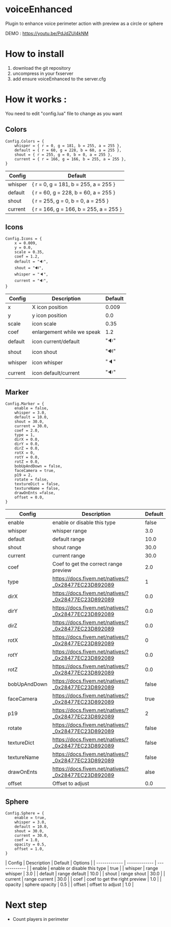 # voiceEnhanced
Plugin to enhance voice perimeter action with preview as a circle or sphere

DEMO : https://youtu.be/PdJdZUI4kNM

# How to install

1. download the git repository
2. uncompress in your fxserver
3. add ensure voiceEnhanced to the server.cfg

# How it works :
You need to edit "config.lua" file to change as you want

## Colors
```
Config.Colors = {
    whisper = { r = 0, g = 181, b = 255, a = 255 },
    default = { r = 60, g = 228, b = 60, a = 255 },
    shout = { r = 255, g = 0, b = 0, a = 255 },
    current = { r = 166, g = 166, b = 255, a = 255 },
}
```

| Config  | Default|
| ------------- | ------------- |
| whisper | { r = 0, g = 181, b = 255, a = 255 } |
| default | { r = 60, g = 228, b = 60, a = 255 } |
| shout | { r = 255, g = 0, b = 0, a = 255 } |
| current | { r = 166, g = 166, b = 255, a = 255 } |

## Icons
```
Config.Icons = {
    x = 0.009,
    y = 0.0,
    scale = 0.35,
    coef = 1.2,
    default = "🔉",
    shout = "🔊",
    whisper = "🔈",
    current = "🔉",
}
```

| Config  | Description | Default | 
| ------------- | ------------- | ------------- |
| x | X icon position |  0.009 |
| y | y icon position |  0.0 |
| scale | icon scale |  0.35 |
| coef | enlargement while we speak |  1.2 |
| default | icon current/default |  "🔉" |
| shout | icon shout |  "🔊" |
| whisper | icon whisper |  "🔈" |
| current | icon default/current |  "🔉" |

## Marker
```
Config.Marker = {
    enable = false,
    whisper = 3.0,
    default = 10.0,
    shout = 30.0,
    current = 30.0,
    coef = 2.0,
    type = 1,
    dirX = 0.0,
    dirY = 0.0,
    dirZ = 0.0,
    rotX = 0,
    rotY = 0.0,
    rotZ = 0.0,
    bobUpAndDown = false,
    faceCamera = true,
    p19 = 2,
    rotate = false,
    textureDict = false,
    textureName = false,
    drawOnEnts =false,
    offset = 0.0,
}
```

| Config  | Description | Default |
| ------------- | ------------- | ------------- |
| enable | enable or disable this type | false |
| whisper | whisper range | 3.0 |
| default | default range | 10.0 |
| shout | shout range | 30.0 |
| current | current range | 30.0 |
| coef | Coef to get the correct range preview | 2.0 |
| type | https://docs.fivem.net/natives/?_0x28477EC23D892089 | 1 |
| dirX | https://docs.fivem.net/natives/?_0x28477EC23D892089 | 0.0 |
| dirY | https://docs.fivem.net/natives/?_0x28477EC23D892089 | 0.0 |
| dirZ | https://docs.fivem.net/natives/?_0x28477EC23D892089 | 0.0 |
| rotX | https://docs.fivem.net/natives/?_0x28477EC23D892089 | 0 |
| rotY | https://docs.fivem.net/natives/?_0x28477EC23D892089 | 0.0 |
| rotZ | https://docs.fivem.net/natives/?_0x28477EC23D892089 | 0.0 |
| bobUpAndDown | https://docs.fivem.net/natives/?_0x28477EC23D892089 | false |
| faceCamera | https://docs.fivem.net/natives/?_0x28477EC23D892089 | true |
| p19 | https://docs.fivem.net/natives/?_0x28477EC23D892089 | 2 |
| rotate | https://docs.fivem.net/natives/?_0x28477EC23D892089 | false |
| textureDict | https://docs.fivem.net/natives/?_0x28477EC23D892089 | false |
| textureName | https://docs.fivem.net/natives/?_0x28477EC23D892089 | false |
| drawOnEnts | https://docs.fivem.net/natives/?_0x28477EC23D892089 | alse |
| offset | Offset to adjust | 0.0 |

## Sphere
```
Config.Sphere = {
    enable = true,
    whisper = 3.0,
    default = 10.0,
    shout = 30.0,
    current = 30.0,
    coef = 1.0,
    opacity = 0.5,
    offset = 1.0,
}
```

| Config  | Description | Default | Options |
| ------------- | ------------- | ------------- |
| enable | enable or disable this type | true |
| whisper | range whisper | 3.0 |
| default | range default | 10.0 |
| shout | range shout | 30.0 |
| current | range current | 30.0 |
| coef | coef to get the right preview | 1.0 |
| opacity | sphere opacity | 0.5 |
| offset | offset to adjust | 1.0 |

# Next step

- Count players in perimeter


